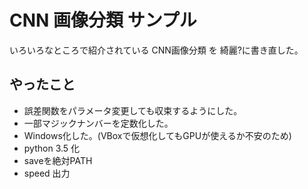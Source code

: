 # CNN 画像分類 サンプル

いろいろなところで紹介されている CNN画像分類 を 綺麗?に書き直した。

## やったこと

* 誤差関数をパラメータ変更しても収束するようにした。
* 一部マジックナンバーを定数化した。
* Windows化した。(VBoxで仮想化してもGPUが使えるか不安のため)
* python 3.5 化
* saveを絶対PATH
* speed 出力

